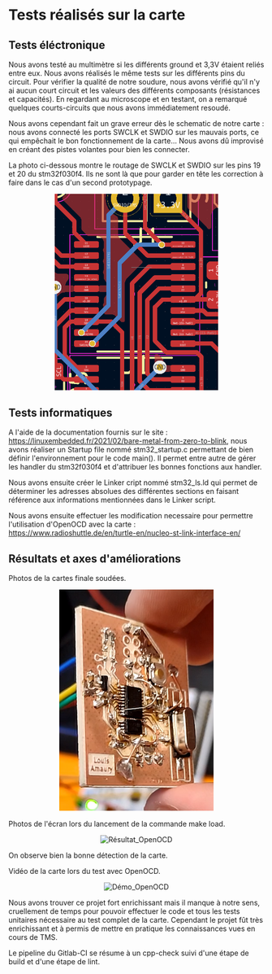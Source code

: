# Tests réalisés sur la carte

## Tests éléctronique
Nous avons testé au multimètre si les différents ground et 3,3V étaient reliés entre eux. Nous avons réalisés le même tests sur les différents pins du circuit.
Pour vérifier la qualité de notre soudure, nous avons vérifié qu'il n'y ai aucun court circuit et les valeurs des différents composants (résistances et capacités).
En regardant au microscope et en testant, on a remarqué quelques courts-circuits que nous avons immédiatement resoudé.

Nous avons cependant fait un grave erreur dès le schematic de notre carte : nous avons connecté les ports SWCLK et SWDIO sur les mauvais ports, ce qui empêchait le bon fonctionnement de la carte... Nous avons dû improvisé en créant des pistes volantes pour bien les connecter.

La photo ci-dessous montre le routage de SWCLK et SWDIO sur les pins 19 et 20 du stm32f030f4. Ils ne sont là que pour garder en tête les correction à faire dans le cas d'un second prototypage.
<p align="center">
  <img src="Images/Image_PCB_Changement.png" alt="Photo PCB (Les fils bleu sur les pin s 19 et 20 sont les fils Volants)" width="321.5" height="385.5">
</p>

## Tests informatiques

A l'aide de la documentation fournis sur le site : https://linuxembedded.fr/2021/02/bare-metal-from-zero-to-blink, nous avons réaliser un Startup file nommé stm32_startup.c permettant de bien définir l'environnement pour le code main().
Il permet entre autre de gérer les handler du stm32f030f4 et d'attribuer les bonnes fonctions aux handler.

Nous avons ensuite créer le Linker cript nommé stm32_ls.ld qui permet de déterminer les adresses absolues des différentes sections en faisant référence aux informations mentionnées dans le Linker script.

Nous avons ensuite effectuer les modification necessaire pour permettre l'utilisation d'OpenOCD avec la carte : https://www.radioshuttle.de/en/turtle-en/nucleo-st-link-interface-en/

## Résultats et axes d'améliorations

Photos de la cartes finale soudées.
<p align="center">
  <img src="Images/Photo_Cartes.png" alt="Cartes_soudées_finale">
</p>

Photos de l'écran lors du lancement de la commande make load.
<p align="center">
  <img src="Images/Résultat_OpenOCD.jpg" alt="Résultat_OpenOCD">
</p>
On observe bien la bonne détection de la carte.
<p>

</p>
Vidéo de la carte lors du test avec OpenOCD.
<p align="center">
  <img src="Images/Démo_OpenOCD.mp4" alt="Démo_OpenOCD">
</p>

Nous avons trouver ce projet fort enrichissant mais il manque à notre sens, cruellement de temps pour pouvoir effectuer le code et tous les tests unitaires nécessaire au test complet de la carte. Cependant le projet fût très enrichissant et à permis de mettre en pratique les connaissances vues en cours de TMS.

Le pipeline du Gitlab-CI se résume à un cpp-check suivi d'une étape de build et d'une étape de lint.


